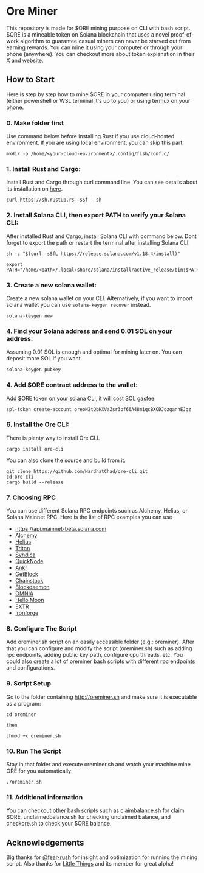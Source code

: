 # Ore Miner

This repository is made for $ORE mining purpose on CLI with bash script. $ORE is a mineable token on  Solana blockchain that uses a novel proof-of-work algorithm to guarantee casual miners can never be starved out from earning rewards. You can mine it using your computer or through your phone (anywhere). You can checkout more about token explanation in their [X](https://twitter.com/OreSupply/status/1775176540340547818) and [website](https://ore.supply/).

## How to Start

Here is step by step how to mine $ORE in your computer using terminal (either powershell or WSL terminal it's up to you) or using termux on your phone.

### 0. Make folder first
Use command below before installing Rust if you use cloud-hosted environment. If you are using local environment, you can skip this part.
```
mkdir -p /home/<your-cloud-environment>/.config/fish/conf.d/
```

### 1. Install Rust and Cargo:
Install Rust and Cargo through curl command line. You can see details about its installation on [here](https://www.rust-lang.org/tools/install).
```
curl https://sh.rustup.rs -sSf | sh
```

### 2. Install Solana CLI, then export PATH to verify your Solana CLI:
After installed Rust and Cargo, install Solana CLI with command below. Dont forget to export the path or restart the terminal after installing Solana CLI.
```
sh -c "$(curl -sSfL https://release.solana.com/v1.18.4/install)"

export PATH="/home/<path>/.local/share/solana/install/active_release/bin:$PATH"
```

### 3. Create a new solana wallet:
Create a new solana wallet on your CLI. Alternatively, if you want to import solana wallet you can use `solana-keygen recover` instead.
```
solana-keygen new
```
### 4. Find your Solana address and send 0.01 SOL on your address:
Assuming 0.01 SOL is enough and optimal for mining later on. You can deposit more SOL if you want.
```
solana-keygen pubkey
```

### 4. Add $ORE contract address to the wallet:
Add $ORE token on your solana CLI, it will cost SOL gasfee.
```
spl-token create-account oreoN2tQbHXVaZsr3pf66A48miqcBXCDJozganhEJgz
```

### 6. Install the Ore CLI:
There is plenty way to install Ore CLI. 
```
cargo install ore-cli
```
You can also clone the source and build from it.
```
git clone https://github.com/HardhatChad/ore-cli.git
cd ore-cli
cargo build --release
```

### 7. Choosing RPC
You can use different Solana RPC endpoints such as Alchemy, Helius, or Solana Mainnet RPC. Here is the list of RPC examples you can use
- https://api.mainnet-beta.solana.com
- [Alchemy](https://www.alchemy.com/solana)
- [Helius](https://www.helius.dev/)
- [Triton](https://triton.one/)
- [Syndica](https://syndica.io/)
- [QuickNode](https://www.quicknode.com/docs/solana)
- [Ankr](https://www.ankr.com/rpc/solana/)
- [GetBlock](https://getblock.io/nodes/sol/)
- [Chainstack](https://chainstack.com/build-better-with-solana/)
- [Blockdaemon](https://www.blockdaemon.com/protocols/solana)
- [OMNIA](https://omniatech.io/pages/solana-rpc/)
- [Hello Moon](https://www.hellomoon.io/developers)
- [EXTR](https://extrnode.com/solana/)
- [Ironforge](https://ore.supply/settings)

### 8. Configure The Script
Add oreminer.sh script on an easily accessible folder (e.g.: oreminer). After that you can configure and modify the script (oreminer.sh) such as adding rpc endpoints, adding public key path, configure cpu threads, etc. You could also create a lot of oreminer bash scripts with different rpc endpoints and configurations.

### 9. Script Setup
Go to the folder containing http://oreminer.sh and make sure it is executable as a program:
```
cd oreminer

then

chmod +x oreminer.sh
```

### 10. Run The Script
Stay in that folder and execute oreminer.sh and watch your machine mine ORE for you automatically:
```
./oreminer.sh
```

### 11. Additional information
You can checkout other bash scripts such as claimbalance.sh for claim $ORE, unclaimedbalance.sh for checking unclaimed balance, and checkore.sh to check your $ORE balance. 

## Acknowledgements

Big thanks for [@fear-rush](https://github.com/fear-rush) for insight and optimization for running the mining script. Also thanks for [Little Things](https://t.me/yourlittlething) and its member for great alpha!

